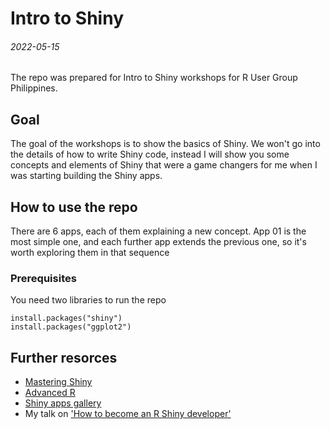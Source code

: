 # Intro to Shiny
###### 2022-05-15
The repo was prepared for Intro to Shiny workshops for R User Group Philippines.

## Goal
The goal of the workshops is to show the basics of Shiny. We won't go into the details of how to write Shiny code, instead I will show you some concepts and elements of Shiny that were a game changers for me when I was starting building the Shiny apps.

## How to use the repo
There are 6 apps, each of them explaining a new concept. App 01 is the most simple one, and each further app extends the previous one, so it's worth exploring them in that sequence

### Prerequisites
You need two libraries to run the repo

```{r}
install.packages("shiny")
install.packages("ggplot2")
```

## Further resorces
- [Mastering Shiny](https://mastering-shiny.org/index.html)
- [Advanced R](https://adv-r.hadley.nz/)
- [Shiny apps gallery](https://demo.appsilon.com/)
- My talk on ['How to become an R Shiny developer'](https://youtu.be/EDhhbG_N6bo)
